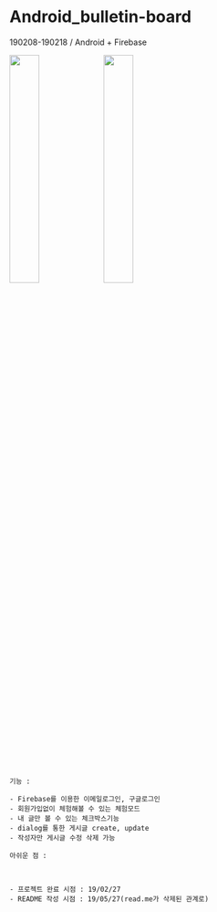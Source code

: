 # Android_bulletin-board
190208-190218 / Android + Firebase

<img src="https://user-images.githubusercontent.com/38582562/58412544-a2c69200-80b1-11e9-8cb7-e8fc0ade51b3.gif" width="32%">
<img src="https://user-images.githubusercontent.com/38582562/58412543-a2c69200-80b1-11e9-8e0c-f2ee05948258.gif" width="32%">

`기능 : `   
~~~
- Firebase를 이용한 이메일로그인, 구글로그인
- 회원가입없이 체험해볼 수 있는 체험모드
- 내 글만 볼 수 있는 체크박스기능
- dialog를 통한 게시글 create, update
- 작성자만 게시글 수정 삭제 가능
~~~

`아쉬운 점 : `   
~~~


- 프로젝트 완료 시점 : 19/02/27
- README 작성 시점 : 19/05/27(read.me가 삭제된 관계로)
~~~
